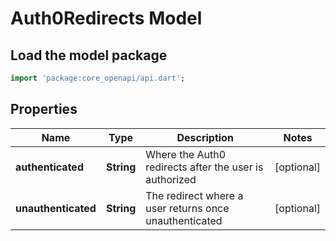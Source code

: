 # Auth0Redirects Model

## Load the model package
```dart
import 'package:core_openapi/api.dart';
```

## Properties
Name | Type | Description | Notes
------------ | ------------- | ------------- | -------------
**authenticated** | **String** | Where the Auth0 redirects after the user is authorized | [optional] 
**unauthenticated** | **String** | The redirect where a user returns once unauthenticated | [optional] 




